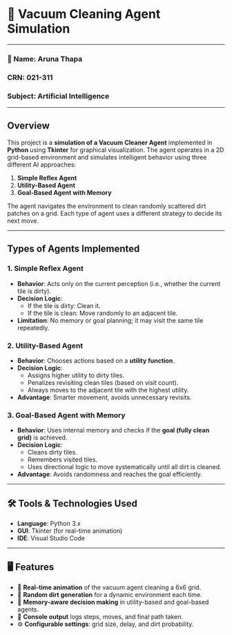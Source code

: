 # 🧹 Vacuum Cleaning Agent Simulation

---

### 👤 Name: Aruna Thapa  
###    CRN: 021-311  
###    Subject: Artificial Intelligence  

---

##  Overview

This project is a **simulation of a Vacuum Cleaner Agent** implemented in **Python** using **Tkinter** for graphical visualization. The agent operates in a 2D grid-based environment and simulates intelligent behavior using three different AI approaches:  

1. **Simple Reflex Agent**  
2. **Utility-Based Agent**  
3. **Goal-Based Agent with Memory**

The agent navigates the environment to clean randomly scattered dirt patches on a grid. Each type of agent uses a different strategy to decide its next move.

---

##  Types of Agents Implemented

### 1. Simple Reflex Agent
- **Behavior**: Acts only on the current perception (i.e., whether the current tile is dirty).
- **Decision Logic**:
  - If the tile is dirty: Clean it.
  - If the tile is clean: Move randomly to an adjacent tile.
- **Limitation**: No memory or goal planning; it may visit the same tile repeatedly.

### 2. Utility-Based Agent
- **Behavior**: Chooses actions based on a **utility function**.
- **Decision Logic**:
  - Assigns higher utility to dirty tiles.
  - Penalizes revisiting clean tiles (based on visit count).
  - Always moves to the adjacent tile with the highest utility.
- **Advantage**: Smarter movement, avoids unnecessary revisits.

### 3. Goal-Based Agent with Memory
- **Behavior**: Uses internal memory and checks if the **goal (fully clean grid)** is achieved.
- **Decision Logic**:
  - Cleans dirty tiles.
  - Remembers visited tiles.
  - Uses directional logic to move systematically until all dirt is cleaned.
- **Advantage**: Avoids randomness and reaches the goal efficiently.

---

## 🛠 Tools & Technologies Used

- **Language**: Python 3.x  
- **GUI**: Tkinter (for real-time animation)  
- **IDE**: Visual Studio Code  

---

## 🖥 Features

- 🧼 **Real-time animation** of the vacuum agent cleaning a 6x6 grid.  
- 🎲 **Random dirt generation** for a dynamic environment each time.  
- 🧠 **Memory-aware decision making** in utility-based and goal-based agents.  
- 🧾 **Console output** logs steps, moves, and final path taken.  
- ⚙️ **Configurable settings**: grid size, delay, and dirt probability.
